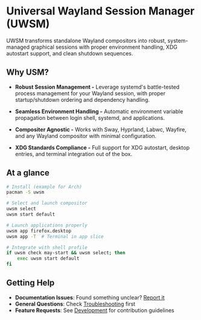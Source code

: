 # Universal Wayland Session Manager (UWSM)

UWSM transforms standalone Wayland compositors into robust, system-managed graphical sessions with proper environment handling, XDG autostart support, and clean shutdown sequences.

## Why USM?

- **Robust Session Management -** Leverage systemd's battle-tested process management for your Wayland session, with proper startup/shutdown ordering and dependency handling.

- **Seamless Environment Handling -** Automatic environment variable propagation between login shell, systemd, and applications.

- **Compositer Agnostic -** Works with Sway, Hyprland, Labwc, Wayfire, and any Wayland compositor with minimal configuration.

- **XDG Standards Compliance -** Full support for XDG autostart, desktop entries, and terminal integration out of the box.

## At a glance

```bash
# Install (example for Arch)
pacman -S uwsm

# Select and launch compositor
uwsm select
uwsm start default

# Launch applications properly
uwsm app firefox.desktop
uwsm app -T  # Terminal in app slice

# Integrate with shell profile
if uwsm check may-start && uwsm select; then
    exec uwsm start default
fi
```

## Getting Help

- **Documentation Issues**: Found something unclear? [Report it](https://github.com/Vladimir-csp/uwsm/issues)
- **General Questions**: Check [Troubleshooting](advanced/troubleshooting.md) first
- **Feature Requests**: See [Development](advanced/development.md) for contribution guidelines
